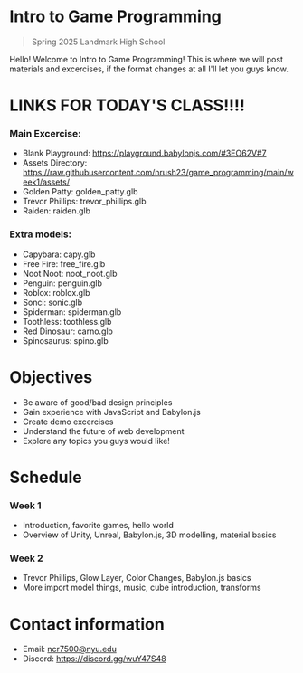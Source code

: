 # Intro to Game Programming
> Spring 2025 Landmark High School

Hello! Welcome to Intro to Game Programming! This is where we will post materials and excercises, if the format changes at all I'll let you guys know.

# LINKS FOR TODAY'S CLASS!!!!
### Main Excercise:
- Blank Playground: https://playground.babylonjs.com/#3EO62V#7
- Assets Directory: https://raw.githubusercontent.com/nrush23/game_programming/main/week1/assets/
- Golden Patty: golden_patty.glb
- Trevor Phillips: trevor_phillips.glb
- Raiden: raiden.glb

### Extra models:
- Capybara: capy.glb
- Free Fire: free_fire.glb
- Noot Noot: noot_noot.glb
- Penguin: penguin.glb
- Roblox: roblox.glb
- Sonci: sonic.glb
- Spiderman: spiderman.glb
- Toothless: toothless.glb
- Red Dinosaur: carno.glb
- Spinosaurus: spino.glb

# Objectives

- Be aware of good/bad design principles
- Gain experience with JavaScript and Babylon.js
- Create demo excercises
- Understand the future of web development
- Explore any topics you guys would like!

# Schedule

### Week 1
- Introduction, favorite games, hello world
- Overview of Unity, Unreal, Babylon.js, 3D modelling, material basics

### Week 2
- Trevor Phillips, Glow Layer, Color Changes, Babylon.js basics
- More import model things, music, cube introduction, transforms
  
# Contact information

- Email: ncr7500@nyu.edu
- Discord: https://discord.gg/wuY47S48
